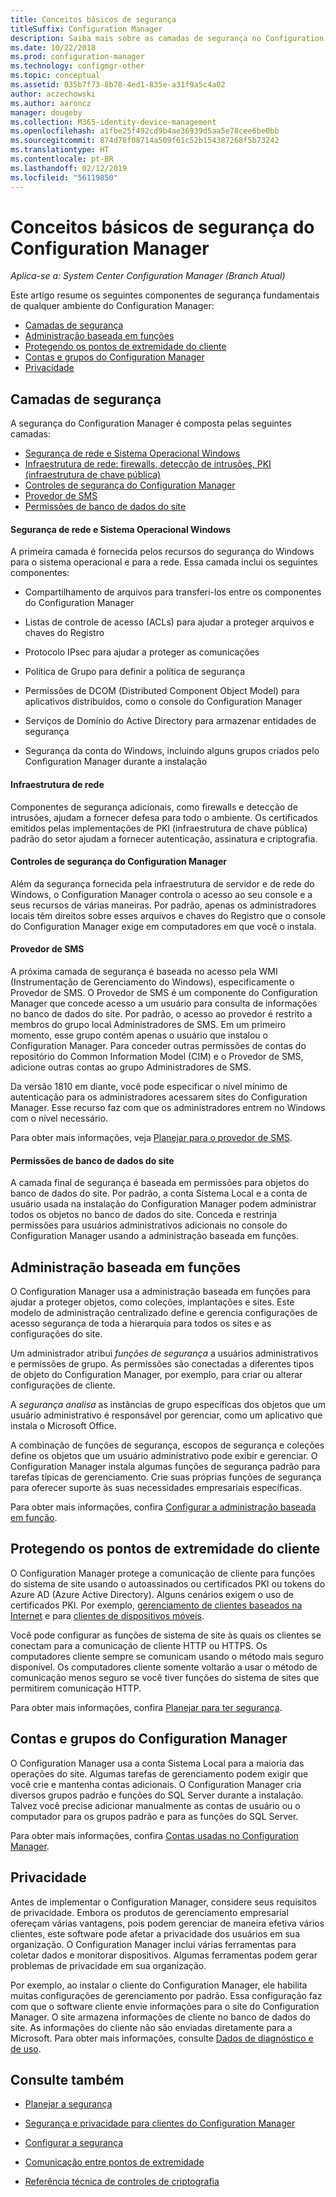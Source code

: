 ```yaml
---
title: Conceitos básicos de segurança
titleSuffix: Configuration Manager
description: Saiba mais sobre as camadas de segurança no Configuration Manager.
ms.date: 10/22/2018
ms.prod: configuration-manager
ms.technology: configmgr-other
ms.topic: conceptual
ms.assetid: 035b7f73-8b78-4ed1-835e-a31f9a5c4a02
author: aczechowski
ms.author: aaroncz
manager: dougeby
ms.collection: M365-identity-device-management
ms.openlocfilehash: a1fbe25f492cd9b4ae36939d5aa5e78cee6be0bb
ms.sourcegitcommit: 874d78f08714a509f61c52b154387268f5b73242
ms.translationtype: HT
ms.contentlocale: pt-BR
ms.lasthandoff: 02/12/2019
ms.locfileid: "56119850"
---
```

# <a name="fundamentals-of-security-for-configuration-manager"></a>Conceitos básicos de segurança do Configuration Manager

*Aplica-se a: System Center Configuration Manager (Branch Atual)*

Este artigo resume os seguintes componentes de segurança fundamentais de qualquer ambiente do Configuration Manager:
- [Camadas de segurança](#bkmk_layers)
- [Administração baseada em funções](#bkmk_rba)
- [Protegendo os pontos de extremidade do cliente](#bkmk_endpoints)
- [Contas e grupos do Configuration Manager](#bkmk_accounts)
- [Privacidade](#bkmk_privacy)

## <a name="bkmk_layers"></a> Camadas de segurança

A segurança do Configuration Manager é composta pelas seguintes camadas: 
- [Segurança de rede e Sistema Operacional Windows](#bkmk_layer-windows)
- [Infraestrutura de rede: firewalls, detecção de intrusões, PKI (infraestrutura de chave pública)](#bkmk_layer-network)
- [Controles de segurança do Configuration Manager](#bkmk_layer-cm)
- [Provedor de SMS](#bkmk_layer-provider)
- [Permissões de banco de dados do site](#bkmk_layer-db)

#### <a name="bkmk_layer-windows"></a> Segurança de rede e Sistema Operacional Windows
A primeira camada é fornecida pelos recursos do segurança do Windows para o sistema operacional e para a rede. Essa camada inclui os seguintes componentes:  

-   Compartilhamento de arquivos para transferi-los entre os componentes do Configuration Manager  

-   Listas de controle de acesso (ACLs) para ajudar a proteger arquivos e chaves do Registro  

-   Protocolo IPsec para ajudar a proteger as comunicações  

-   Política de Grupo para definir a política de segurança  

-   Permissões de DCOM (Distributed Component Object Model) para aplicativos distribuídos, como o console do Configuration Manager  

-   Serviços de Domínio do Active Directory para armazenar entidades de segurança  

-   Segurança da conta do Windows, incluindo alguns grupos criados pelo Configuration Manager durante a instalação  

#### <a name="bkmk_layer-network"></a> Infraestrutura de rede

Componentes de segurança adicionais, como firewalls e detecção de intrusões, ajudam a fornecer defesa para todo o ambiente. Os certificados emitidos pelas implementações de PKI (infraestrutura de chave pública) padrão do setor ajudam a fornecer autenticação, assinatura e criptografia.  

#### <a name="bkmk_layer-cm"></a> Controles de segurança do Configuration Manager

Além da segurança fornecida pela infraestrutura de servidor e de rede do Windows, o Configuration Manager controla o acesso ao seu console e a seus recursos de várias maneiras. Por padrão, apenas os administradores locais têm direitos sobre esses arquivos e chaves do Registro que o console do Configuration Manager exige em computadores em que você o instala.  

#### <a name="bkmk_layer-provider"></a> Provedor de SMS

A próxima camada de segurança é baseada no acesso pela WMI (Instrumentação de Gerenciamento do Windows), especificamente o Provedor de SMS. O Provedor de SMS é um componente do Configuration Manager que concede acesso a um usuário para consulta de informações no banco de dados do site. Por padrão, o acesso ao provedor é restrito a membros do grupo local Administradores de SMS. Em um primeiro momento, esse grupo contém apenas o usuário que instalou o Configuration Manager. Para conceder outras permissões de contas do repositório do Common Information Model (CIM) e o Provedor de SMS, adicione outras contas ao grupo Administradores de SMS.  

Da versão 1810 em diante, você pode especificar o nível mínimo de autenticação para os administradores acessarem sites do Configuration Manager. Esse recurso faz com que os administradores entrem no Windows com o nível necessário. <!--1357013-->  

Para obter mais informações, veja [Planejar para o provedor de SMS](/sccm/core/plan-design/hierarchy/plan-for-the-sms-provider).

#### <a name="bkmk_layer-db"></a> Permissões de banco de dados do site

A camada final de segurança é baseada em permissões para objetos do banco de dados do site. Por padrão, a conta Sistema Local e a conta de usuário usada na instalação do Configuration Manager podem administrar todos os objetos no banco de dados do site. Conceda e restrinja permissões para usuários administrativos adicionais no console do Configuration Manager usando a administração baseada em funções.  



## <a name="bkmk_rba"></a> Administração baseada em funções  

 O Configuration Manager usa a administração baseada em funções para ajudar a proteger objetos, como coleções, implantações e sites. Este modelo de administração centralizado define e gerencia configurações de acesso segurança de toda a hierarquia para todos os sites e as configurações do site. 

 Um administrador atribui *funções de segurança* a usuários administrativos e permissões de grupo. As permissões são conectadas a diferentes tipos de objeto do Configuration Manager, por exemplo, para criar ou alterar configurações de cliente. 

 A *segurança analisa* as instâncias de grupo específicas dos objetos que um usuário administrativo é responsável por gerenciar, como um aplicativo que instala o Microsoft Office. 

 A combinação de funções de segurança, escopos de segurança e coleções define os objetos que um usuário administrativo pode exibir e gerenciar. O Configuration Manager instala algumas funções de segurança padrão para tarefas típicas de gerenciamento. Crie suas próprias funções de segurança para oferecer suporte às suas necessidades empresariais específicas.  

 Para obter mais informações, confira [Configurar a administração baseada em função](/sccm/core/servers/deploy/configure/configure-role-based-administration).  



## <a name="bkmk_endpoints"></a> Protegendo os pontos de extremidade do cliente  

 O Configuration Manager protege a comunicação de cliente para funções do sistema de site usando o autoassinados ou certificados PKI ou tokens do Azure AD (Azure Active Directory). Alguns cenários exigem o uso de certificados PKI. Por exemplo, [gerenciamento de clientes baseados na Internet](/sccm/core/clients/manage/plan-internet-based-client-management) e para [clientes de dispositivos móveis](/sccm/mdm/plan-design/plan-on-premises-mdm).  

 Você pode configurar as funções de sistema de site às quais os clientes se conectam para a comunicação de cliente HTTP ou HTTPS. Os computadores cliente sempre se comunicam usando o método mais seguro disponível. Os computadores cliente somente voltarão a usar o método de comunicação menos seguro se você tiver funções do sistema de sites que permitirem comunicação HTTP.  

 Para obter mais informações, confira [Planejar para ter segurança](/sccm/core/plan-design/security/plan-for-security).



## <a name="bkmk_accounts"></a> Contas e grupos do Configuration Manager  

 O Configuration Manager usa a conta Sistema Local para a maioria das operações do site. Algumas tarefas de gerenciamento podem exigir que você crie e mantenha contas adicionais. O Configuration Manager cria diversos grupos padrão e funções do SQL Server durante a instalação. Talvez você precise adicionar manualmente as contas de usuário ou o computador para os grupos padrão e para as funções do SQL Server.  

 Para obter mais informações, confira [Contas usadas no Configuration Manager](/sccm/core/plan-design/hierarchy/accounts).  



## <a name="bkmk_privacy"></a> Privacidade  

 Antes de implementar o Configuration Manager, considere seus requisitos de privacidade. Embora os produtos de gerenciamento empresarial ofereçam várias vantagens, pois podem gerenciar de maneira efetiva vários clientes, este software pode afetar a privacidade dos usuários em sua organização. O Configuration Manager inclui várias ferramentas para coletar dados e monitorar dispositivos. Algumas ferramentas podem gerar problemas de privacidade em sua organização.  

 Por exemplo, ao instalar o cliente do Configuration Manager, ele habilita muitas configurações de gerenciamento por padrão. Essa configuração faz com que o software cliente envie informações para o site do Configuration Manager. O site armazena informações de cliente no banco de dados do site. As informações do cliente não são enviadas diretamente para a Microsoft. Para obter mais informações, consulte [Dados de diagnóstico e de uso](/sccm/core/plan-design/diagnostics/diagnostics-and-usage-data).



## <a name="see-also"></a>Consulte também

- [Planejar a segurança](/sccm/core/plan-design/security/plan-for-security)  

- [Segurança e privacidade para clientes do Configuration Manager](/sccm/core/clients/deploy/plan/security-and-privacy-for-clients)  

- [Configurar a segurança](/sccm/core/plan-design/security/configure-security)   

- [Comunicação entre pontos de extremidade](/sccm/core/plan-design/hierarchy/communications-between-endpoints)  

- [Referência técnica de controles de criptografia](/sccm/core/plan-design/security/cryptographic-controls-tehnical-reference)  

